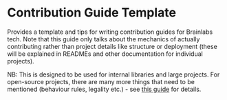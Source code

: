 # Contribution Guide Template

Provides a template and tips for writing contribution guides for Brainlabs tech. Note that this guide only talks about the mechanics of actually contributing rather than project details like structure or deployment (these will be explained in READMEs and other documentation for individual projects).

NB: This is designed to be used for internal libraries and large projects. For open-source projects, there are many more things that need to be mentioned (behaviour rules, legality etc.) - see [this guide](https://github.com/nayafia/contributing-template/blob/master/CONTRIBUTING-template.md) for details.
